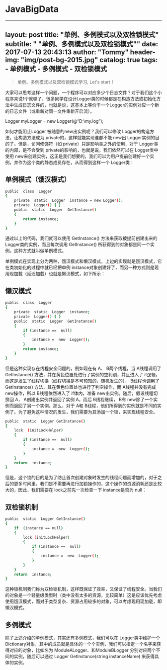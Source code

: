 # JavaBigData

---
layout:     post
title:      "单例、多例模式以及双检锁模式"
subtitle:   " \"单例、多例模式以及双检锁模式\""
date:       2017-07-13 20:43:13
author:     "Tommy"
header-img: "img/post-bg-2015.jpg"
catalog: true
tags:
    - 单例模式
    - 多例模式
    - 双检锁模式
---

> 单例、多例模式以及双检锁模式学习, Let's start！

大家可以思考这样一个问题，一个程序可以对应多少个日志文件？对于我们这个小程序来说1个就够了，很多同学在设计Logger类的时候都是在构造方法或初始化方法中生成日志文件的，也就是说，这基本上等价于一个Logger的实例对应一个新的日志文件（或重新对同一文件重新开启流）。

Logger myLogger = new Logger(@“D:\my.log”);

如何才能阻止Logger 被随意的new出实例呢？我们可以修改 Logger的构造方法，让构造方法成为 private的，这样就能实现谁都不能 new出 Logger实例的目的了。但是，访问修饰符（如 private）只是影响类之外的使用，对于 Logger类的内部，是不会受到 private的影响的，也就是说，我们依然可以在 Logger类中使用 new来创建实例，这正是我们想要的，我们可以为用户提前创建好一个实例，并作为这个类的静态成员存在，从而得到这样一个 Logger类：

## 单例模式（饿汉模式）

```sh
public  class  Logger
{
    private  static  Logger  instance = new Logger();
    private  Logger() { }
    public  static  Logger  GetInstance()
    {
        return instance;
    }
}
```

通过以上的代码，我们就可以使用 GetInstance() 方法来获取被提前创建出来的 Logger类的实例，而且每次调用 GetInstance() 所获得到的对象都是同一个实例。这种方式就叫做单例模式。

单例模式在实现上分为两种，饿汉模式和懒汉模式，上边的实现就是饿汉模式，它在类初始化的过程中就已经把单例 instance对象创建好了，而另一种方式则是现用现加载（延迟加载）也就是懒汉模式，如下所示：

## 懒汉模式

```sh
public  class  Logger
{
    private  static  Logger  instance;
    private  Logger() { }
    public  static  Logger  GetInstance()
    {
        if (instance ==  null)
        {
            instance =  new  Logger();
        }
        return instance;
    }
}
```

但是这种实现存在线程安全问题的，例如现在有 A、 B两个线程，当 A线程调用了 GetInstance() 方法，并在黄色位置处进行了实例的空判别，并且进入了 if逻辑，而这是发生了线程切换（线程切换是不可预知的，随机发生的）， B线程也调用了 GetInstance() 方法，其在黄色位置处也进行了判空操作，而 A线程并没有完成 new操作，所以 B线程依然进入了 if体内，准备 new出实例。随后，假设线程切换回 A， A创建出实例并返回了实例 A，而后 B线程继续， B有 new除了一个实例而返回了另一个实例。那么，对于 A和 B线程，他们所得到的实例就是不同的实例了。为了避免这种情况的发生，我们需要为其添加一个锁，来实现线程安全。

```sh
public  static  Logger GetInstance()
{
    lock  (initLockHelper)
    {
        if (instance ==  null)
        {
            instance =  new  Logger();
        }
    }
    return  instance;
}
```

但是，这个锁的目的是为了防止首次创建对象时发生的线程问题而增加的，对于之后的更多时间里，我们是不需要再进行加锁操作的，这个操作的资源消耗还是比较大的，因此，我们需要在 lock之前先一次检查一下 instance是否为 null：

## 双检锁机制

```sh
public  static  Logger GetInstance()
{
    if  (instance == null)
    {
        lock (initLockHelper)
        {
            if (instance ==  null)
            {
                instance =  new  Logger();
            }
        }
    }
    return  instance;
}
```

这种锁机制我们称为双检锁机制，这样既保证了效率，又保证了线程安全。当我们的对象是一个轻量级类型时（类中没有太多的资源，比较简单）这是应该优先考虑使用饿汉模式，而对于类型复杂、资源占用较多的对象，可以考虑现用现加载，即懒汉模式。

## 多例模式
除了上述介绍的单例模式，其实还有多例模式，我们可以在 Logger类中维护一个 Dictionary对象，其中的成员就是具体的一个个实例，我们可以指定一个名字来获得对应的对象，比如名为 ModuleALogger、和ModuleBLogger 分别对应两个不同的实例，随后可以通过 Logger GetInstance(string instanceName) 来获得具体的实例。
